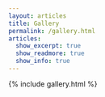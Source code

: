 ```yaml
---
layout: articles
title: Gallery
permalink: /gallery.html
articles:
  show_excerpt: true
  show_readmore: true
  show_info: true
---
```

{% include gallery.html %}
